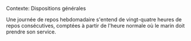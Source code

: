 Contexte: Dispositions générales

Une journée de repos hebdomadaire s'entend de vingt-quatre heures de repos consécutives, comptées à partir de l'heure normale où le marin doit prendre son service.